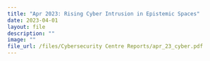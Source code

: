 ```yaml
---
title: "Apr 2023: Rising Cyber Intrusion in Epistemic Spaces"
date: 2023-04-01
layout: file
description: ""
image: ""
file_url: /files/Cybersecurity Centre Reports/apr_23_cyber.pdf
---
```

